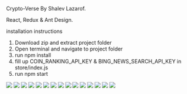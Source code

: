 Crypto-Verse By Shalev Lazarof. 

React, Redux & Ant Design.

installation instructions
1. Download zip and extract project folder
2. Open terminal and navigate to project folder
3. run npm install
4. fill up COIN_RANKING_API_KEY & BING_NEWS_SEARCH_API_KEY in store/index.js 
5. run npm start

![](https://github.com/ShalevL/Crypro-Verse/blob/main/screenshots/1.png)
![](https://github.com/ShalevL/Crypro-Verse/blob/main/screenshots/2.png)
![](https://github.com/ShalevL/Crypro-Verse/blob/main/screenshots/3.png)
![](https://github.com/ShalevL/Crypro-Verse/blob/main/screenshots/4.png)
![](https://github.com/ShalevL/Crypro-Verse/blob/main/screenshots/5.png)
![](https://github.com/ShalevL/Crypro-Verse/blob/main/screenshots/6.png)
![](https://github.com/ShalevL/Crypro-Verse/blob/main/screenshots/7.png)
![](https://github.com/ShalevL/Crypro-Verse/blob/main/screenshots/8.png)
![](https://github.com/ShalevL/Crypro-Verse/blob/main/screenshots/9.png)
![](https://github.com/ShalevL/Crypro-Verse/blob/main/screenshots/10.png)
![](https://github.com/ShalevL/Crypro-Verse/blob/main/screenshots/11.png)
![](https://github.com/ShalevL/Crypro-Verse/blob/main/screenshots/12.png)
![](https://github.com/ShalevL/Crypro-Verse/blob/main/screenshots/13.png)
![](https://github.com/ShalevL/Crypro-Verse/blob/main/screenshots/14.png)
![](https://github.com/ShalevL/Crypro-Verse/blob/main/screenshots/15.png)

